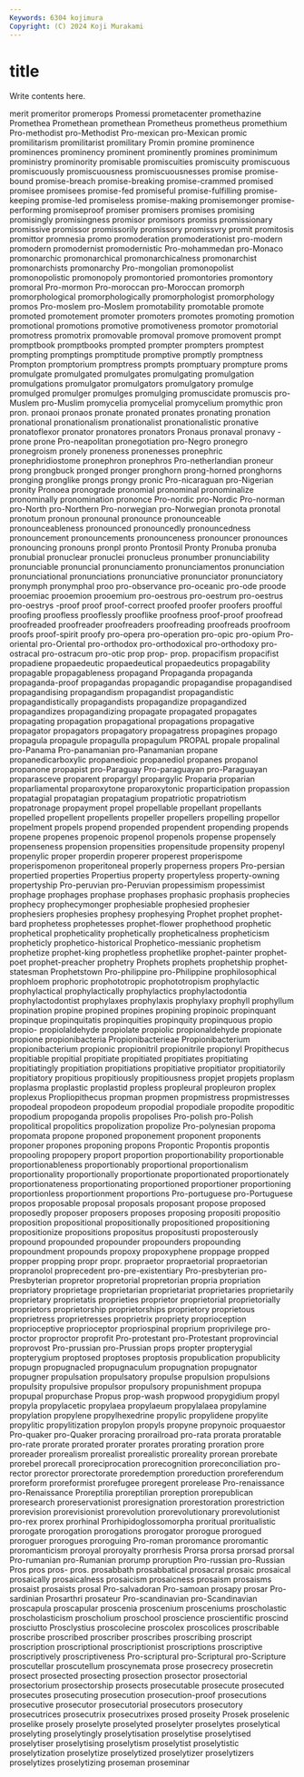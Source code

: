 ```yaml
---
Keywords: 6304 kojimura
Copyright: (C) 2024 Koji Murakami
---
```


# title

Write contents here.



merit promeritor promerops Promessi prometacenter promethazine
Promethea Promethean promethean Prometheus prometheus promethium Pro-methodist pro-Methodist Pro-mexican pro-Mexican
promic promilitarism promilitarist promilitary Promin promine prominence prominences prominency prominent
prominently promines prominimum proministry prominority promisable promiscuities promiscuity promiscuous promiscuously
promiscuousness promiscuousnesses promise promise-bound promise-breach promise-breaking promise-crammed promised promisee promisees
promise-fed promiseful promise-fulfilling promise-keeping promise-led promiseless promise-making promisemonger promise-performing promiseproof
promiser promisers promises promising promisingly promisingness promisor promisors promiss promissionary
promissive promissor promissorily promissory promissvry promit promitosis promittor promnesia promo
promoderation promoderationist pro-modern promodern promodernist promodernistic Pro-mohammedan pro-Monaco promonarchic promonarchical
promonarchicalness promonarchist promonarchists promonarchy Pro-mongolian promonopolist promonopolistic promonopoly promontoried promontories
promontory promoral Pro-mormon Pro-moroccan pro-Moroccan promorph promorphological promorphologically promorphologist promorphology
promos Pro-moslem pro-Moslem promotability promotable promote promoted promotement promoter promoters
promotes promoting promotion promotional promotions promotive promotiveness promotor promotorial promotress
promotrix promovable promoval promove promovent prompt promptbook promptbooks prompted prompter
prompters promptest prompting promptings promptitude promptive promptly promptness Prompton promptorium
promptress prompts promptuary prompture proms promulgate promulgated promulgates promulgating promulgation
promulgations promulgator promulgators promulgatory promulge promulged promulger promulges promulging promuscidate
promuscis pro-Muslem pro-Muslim promycelia promycelial promycelium promythic pron pron. pronaoi
pronaos pronate pronated pronates pronating pronation pronational pronationalism pronationalist pronationalistic
pronative pronatoflexor pronator pronatores pronators Pronaus pronaval pronavy -prone prone
Pro-neapolitan pronegotiation pro-Negro pronegro pronegroism pronely proneness pronenesses pronephric pronephridiostome
pronephron pronephros Pro-netherlandian proneur prong prongbuck pronged pronger pronghorn prong-horned
pronghorns pronging pronglike prongs prongy pronic Pro-nicaraguan pro-Nigerian pronity Pronoea
pronograde pronomial pronominal pronominalize pronominally pronomination prononce Pro-nordic pro-Nordic Pro-norman
pro-North pro-Northern Pro-norwegian pro-Norwegian pronota pronotal pronotum pronoun pronounal pronounce
pronounceable pronounceableness pronounced pronouncedly pronouncedness pronouncement pronouncements pronounceness pronouncer pronounces
pronouncing pronouns pronpl pronto Prontosil Pronty Pronuba pronuba pronubial pronuclear
pronuclei pronucleus pronumber pronunciability pronunciable pronuncial pronunciamento pronunciamentos pronunciation pronunciational
pronunciations pronunciative pronunciator pronunciatory pronymph pronymphal proo pro-observance pro-oceanic pro-ode
proode prooemiac prooemion prooemium pro-oestrous pro-oestrum pro-oestrus pro-oestrys -proof proof
proof-correct proofed proofer proofers proofful proofing proofless prooflessly prooflike proofness
proof-proof proofread proofreaded proofreader proofreaders proofreading proofreads proofroom proofs proof-spirit
proofy pro-opera pro-operation pro-opic pro-opium Pro-oriental pro-Oriental pro-orthodox pro-orthodoxical pro-orthodoxy
pro-ostracal pro-ostracum pro-otic prop prop- prop. propacifism propacifist propadiene propaedeutic
propaedeutical propaedeutics propagability propagable propagableness propagand Propaganda propaganda propaganda-proof propagandas
propagandic propagandise propagandised propagandising propagandism propagandist propagandistic propagandistically propagandists propagandize
propagandized propagandizes propagandizing propagate propagated propagates propagating propagation propagational propagations
propagative propagator propagators propagatory propagatress propagines propago propagula propagule propagulla
propagulum PROPAL propale propalinal pro-Panama Pro-panamanian pro-Panamanian propane propanedicarboxylic propanedioic
propanediol propanes propanol propanone propapist pro-Paraguay Pro-paraguayan pro-Paraguayan proparasceve proparent
propargyl propargylic Proparia proparian proparliamental proparoxytone proparoxytonic proparticipation propassion propatagial
propatagian propatagium propatriotic propatriotism propatronage propayment propel propellable propellant propellants
propelled propellent propellents propeller propellers propelling propellor propelment propels propend
propended propendent propending propends propene propenes propenoic propenol propenols propense
propensely propenseness propension propensities propensitude propensity propenyl propenylic proper properdin
properer properest properispome properispomenon properitoneal properly properness propers Pro-persian propertied
properties Propertius property propertyless property-owning propertyship Pro-peruvian pro-Peruvian propessimism propessimist
prophage prophages prophase prophases prophasic prophasis prophecies prophecy prophecymonger prophesiable
prophesied prophesier prophesiers prophesies prophesy prophesying Prophet prophet prophet-bard prophetess
prophetesses prophet-flower prophethood prophetic prophetical propheticality prophetically propheticalness propheticism propheticly
prophetico-historical Prophetico-messianic prophetism prophetize prophet-king prophetless prophetlike prophet-painter prophet-poet prophet-preacher
prophetry Prophets prophets prophetship prophet-statesman Prophetstown Pro-philippine pro-Philippine prophilosophical prophloem
prophoric prophototropic prophototropism prophylactic prophylactical prophylactically prophylactics prophylactodontia prophylactodontist prophylaxes
prophylaxis prophylaxy prophyll prophyllum propination propine propined propines propining propinoic
propinquant propinque propinquitatis propinquities propinquity propinquous propio propio- propiolaldehyde propiolate
propiolic propionaldehyde propionate propione propionibacteria Propionibacterieae Propionibacterium propionibacterium propionic propionitril
propionitrile propionyl Propithecus propitiable propitial propitiate propitiated propitiates propitiating propitiatingly
propitiation propitiations propitiative propitiator propitiatorily propitiatory propitious propitiously propitiousness propjet
propjets proplasm proplasma proplastic proplastid propless propleural propleuron proplex proplexus
Propliopithecus propman propmen propmistress propmistresses propodeal propodeon propodeum propodial propodiale
propodite propoditic propodium propoganda propolis propolises Pro-polish pro-Polish propolitical propolitics
propolization propolize Pro-polynesian propoma propomata propone proponed proponement proponent proponents
proponer propones proponing propons Propontic Propontis propontis propooling propopery proport
proportion proportionability proportionable proportionableness proportionably proportional proportionalism proportionality proportionally proportionate
proportionated proportionately proportionateness proportionating proportioned proportioner proportioning proportionless proportionment proportions
Pro-portuguese pro-Portuguese propos proposable proposal proposals proposant propose proposed proposedly
proposer proposers proposes proposing propositi propositio proposition propositional propositionally propositioned
propositioning propositionize propositions propositus propositusti proposterously propound propounded propounder propounders
propounding propoundment propounds propoxy propoxyphene proppage propped propper propping propr
propr. propraetor propraetorial propraetorian propranolol proprecedent pro-pre-existentiary Pro-presbyterian pro-Presbyterian propretor
propretorial propretorian propria propriation propriatory proprietage proprietarian proprietariat proprietaries proprietarily
proprietary proprietatis proprieties proprietor proprietorial proprietorially proprietors proprietorship proprietorships proprietory
proprietous proprietress proprietresses proprietrix propriety proprioception proprioceptive proprioceptor propriospinal proprium
proprivilege pro-proctor proproctor proprofit Pro-protestant pro-Protestant proprovincial proprovost Pro-prussian pro-Prussian
props propter propterygial propterygium proptosed proptoses proptosis propublication propublicity propugn
propugnacled propugnaculum propugnation propugnator propugner propulsation propulsatory propulse propulsion propulsions
propulsity propulsive propulsor propulsory propunishment propupa propupal propurchase Propus prop-wash
propwood propygidium propyl propyla propylacetic propylaea propylaeum propylalaea propylamine propylation
propylene propylhexedrine propylic propylidene propylite propylitic propylitization propylon propyls propyne
propynoic proquaestor Pro-quaker pro-Quaker proracing prorailroad pro-rata prorata proratable pro-rate
prorate prorated prorater prorates prorating proration prore proreader prorealism prorealist
prorealistic proreality prorean prorebate prorebel prorecall proreciprocation prorecognition proreconciliation pro-rector
prorector prorectorate proredemption proreduction proreferendum proreform proreformist prorefugee proregent prorelease
Pro-renaissance pro-Renaissance Proreptilia proreptilian proreption prorepublican proresearch proreservationist proresignation prorestoration
prorestriction prorevision prorevisionist prorevolution prorevolutionary prorevolutionist pro-rex prorex prorhinal Prorhipidoglossomorpha
proritual proritualistic prorogate prorogation prorogations prorogator prorogue prorogued proroguer prorogues
proroguing Pro-roman proromance proromantic proromanticism proroyal proroyalty prorrhesis Prorsa prorsa
prorsad prorsal Pro-rumanian pro-Rumanian prorump proruption Pro-russian pro-Russian Pros pros
pros- pros. prosabbath prosabbatical prosacral prosaic prosaical prosaically prosaicalness prosaicism
prosaicness prosaism prosaisms prosaist prosaists prosal Pro-salvadoran Pro-samoan prosapy prosar
Pro-sardinian Prosarthri prosateur Pro-scandinavian pro-Scandinavian proscapula proscapular proscenia proscenium prosceniums
proscholastic proscholasticism proscholium proschool proscience proscientific proscind prosciutto Prosclystius proscolecine
proscolex proscolices proscribable proscribe proscribed proscriber proscribes proscribing proscript proscription
proscriptional proscriptionist proscriptions proscriptive proscriptively proscriptiveness Pro-scriptural pro-Scriptural pro-Scripture proscutellar
proscutellum proscynemata prose prosecrecy prosecretin prosect prosected prosecting prosection prosector
prosectorial prosectorium prosectorship prosects prosecutable prosecute prosecuted prosecutes prosecuting prosecution
prosecution-proof prosecutions prosecutive prosecutor prosecutorial prosecutors prosecutory prosecutrices prosecutrix prosecutrixes
prosed proseity Prosek proselenic proselike prosely proselyte proselyted proselyter proselytes
proselytical proselyting proselytingly proselytisation proselytise proselytised proselytiser proselytising proselytism proselytist
proselytistic proselytization proselytize proselytized proselytizer proselytizers proselytizes proselytizing proseman proseminar
